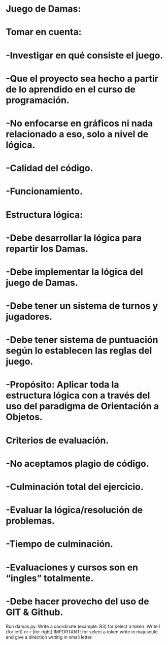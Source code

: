 # Juego de Damas:

# Tomar en cuenta:
#   -Investigar en qué consiste el juego.
#   -Que el proyecto sea hecho a partir de lo aprendido en el curso de programación.
#   -No enfocarse en gráficos ni nada relacionado a eso, solo a nivel de lógica.
#   -Calidad del código.
#   -Funcionamiento.

# Estructura lógica:
#   -Debe desarrollar la lógica para repartir los Damas.
#   -Debe implementar la lógica del juego de Damas.
#   -Debe tener un sistema de turnos y jugadores.
#   -Debe tener sistema de puntuación según lo establecen las reglas del juego.
#   -Propósito: Aplicar toda la estructura lógica con a través del uso del paradigma de Orientación a Objetos.

# Criterios de evaluación.
#   -No aceptamos plagio de código.
#   -Culminación total del ejercicio.
#   -Evaluar la lógica/resolución de problemas.
#   -Tiempo de culminación.
#   -Evaluaciones y cursos son en “ingles” totalmente.
#   -Debe hacer provecho del uso de GIT & Github.

Run damas.py. Write a coordinate (example: B3) for select a token. Write l (for left) or r (for right)
IMPORTANT: for select a token write in majuscule and give a direction writing in small letter.

